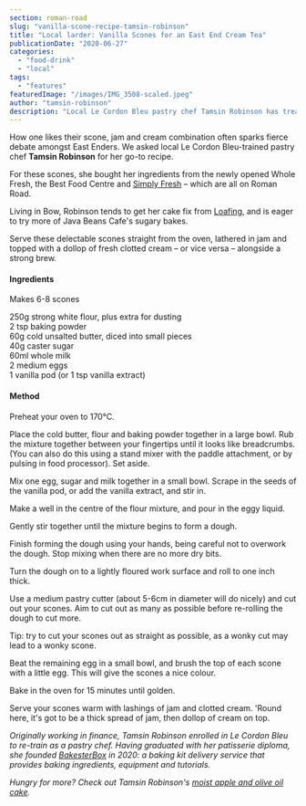 ```yaml
---
section: roman-road
slug: "vanilla-scone-recipe-tamsin-robinson"
title: "Local larder: Vanilla Scones for an East End Cream Tea"
publicationDate: "2020-06-27"
categories: 
  - "food-drink"
  - "local"
tags: 
  - "features"
featuredImage: "/images/IMG_3508-scaled.jpeg"
author: "tamsin-robinson"
description: "Local Le Cordon Bleu pastry chef Tamsin Robinson has treated us to the ultimate vanilla scone recipe, just in time for summer cream teas in the park."
---
```


How one likes their scone, jam and cream combination often sparks fierce debate amongst East Enders. We asked local Le Cordon Bleu-trained pastry chef **Tamsin Robinson** for her go-to recipe.

For these scones, she bought her ingredients from the newly opened Whole Fresh, the Best Food Centre and [Simply Fresh](https://romanroadlondon.com/simply-fresh-globe-town-mehmet-guzel-interview/) – which are all on Roman Road.

Living in Bow, Robinson tends to get her cake fix from [Loafing](https://romanroadlondon.com/loafing-coffee-crepe-shop-reopens/), and is eager to try more of Java Beans Cafe's sugary bakes.

Serve these delectable scones straight from the oven, lathered in jam and topped with a dollop of fresh clotted cream – or vice versa – alongside a strong brew.

#### Ingredients

Makes 6-8 scones

250g strong white flour, plus extra for dusting  
2 tsp baking powder   
60g cold unsalted butter, diced into small pieces  
40g caster sugar  
60ml whole milk  
2 medium eggs  
1 vanilla pod (or 1 tsp vanilla extract)

#### Method

Preheat your oven to 170°C.

Place the cold butter, flour and baking powder together in a large bowl. Rub the mixture together between your fingertips until it looks like breadcrumbs. (You can also do this using a stand mixer with the paddle attachment, or by pulsing in food processor). Set aside. 

Mix one egg, sugar and milk together in a small bowl. Scrape in the seeds of the vanilla pod, or add the vanilla extract, and stir in. 

Make a well in the centre of the flour mixture, and pour in the eggy liquid.

Gently stir together until the mixture begins to form a dough.

Finish forming the dough using your hands, being careful not to overwork the dough. Stop mixing when there are no more dry bits. 

Turn the dough on to a lightly floured work surface and roll to one inch thick.

Use a medium pastry cutter (about 5-6cm in diameter will do nicely) and cut out your scones. Aim to cut out as many as possible before re-rolling the dough to cut more. 

Tip: try to cut your scones out as straight as possible, as a wonky cut may lead to a wonky scone.

Beat the remaining egg in a small bowl, and brush the top of each scone with a little egg. This will give the scones a nice colour.  

Bake in the oven for 15 minutes until golden.

Serve your scones warm with lashings of jam and clotted cream. 'Round here, it's got to be a thick spread of jam, then dollop of cream on top.

_Originally working in finance, Tamsin Robinson enrolled in Le Cordon Bleu to re-train as a pastry chef. Having graduated with her patisserie diploma, she founded [BakesterBox](https://www.bakesterbox.com/) in 2020: a baking kit delivery service that provides baking ingredients, equipment and tutorials._ 

_Hungry for more? Check out Tamsin Robinson's [moist apple and olive oil cake](https://romanroadlondon.com/apple-orange-olive-oil-cake-tamsin-robinson/)._
